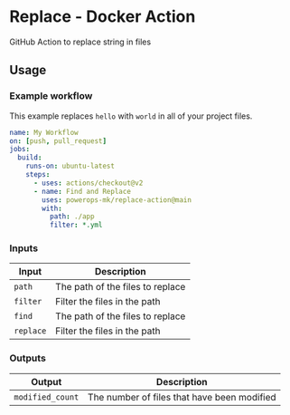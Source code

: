 # Replace - Docker Action

GitHub Action to replace string in files

## Usage

### Example workflow
This example replaces `hello` with `world` in all of your project files.

```yaml
name: My Workflow
on: [push, pull_request]
jobs:
  build:
    runs-on: ubuntu-latest
    steps:
      - uses: actions/checkout@v2
      - name: Find and Replace
        uses: powerops-mk/replace-action@main
        with:
          path: ./app
          filter: *.yml
```

### Inputs

| Input                  | Description                                                                                                                            |
| ---------------------- | -------------------------------------------------------------------------------------------------------------------------------------- |
| `path` | The path of the files to replace |
| `filter` | Filter the files in the path |
| `find` | The path of the files to replace |
| `replace` | Filter the files in the path |

### Outputs

| Output          | Description                                 |
| --------------- | ------------------------------------------- |
| `modified_count` | The number of files that have been modified |
